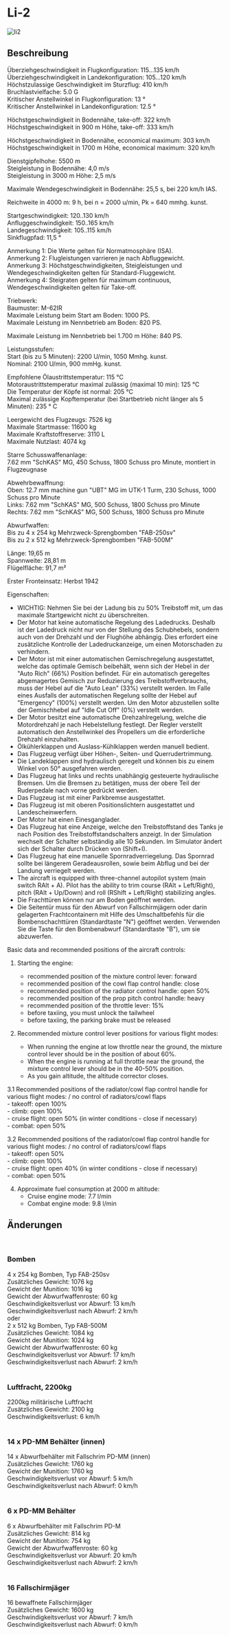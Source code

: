 # Li-2  
  
![li2](../images/li2.png)  
  
## Beschreibung  
  
Überziehgeschwindigkeit in Flugkonfiguration: 115...135 km/h  
Überziehgeschwindigkeit in Landekonfiguration: 105...120 km/h  
Höchstzulassige Geschwindigkeit im Sturzflug: 410 km/h  
Bruchlastvielfache: 5.0 G  
Kritischer Anstellwinkel in Flugkonfiguration: 13 °  
Kritischer Anstellwinkel in Landekonfiguration: 12.5 °  
  
Höchstgeschwindigkeit in Bodennähe, take-off: 322 km/h  
Höchstgeschwindigkeit in 900 m Höhe, take-off: 333 km/h  
  
Höchstgeschwindigkeit in Bodennähe, economical maximum: 303 km/h  
Höchstgeschwindigkeit in 1700 m Höhe, economical maximum: 320 km/h  
  
Dienstgipfelhohe: 5500 m  
Steigleistung in Bodennähe: 4,0 m/s  
Steigleistung in 3000 m Höhe: 2,5 m/s  
  
Maximale Wendegeschwindigkeit in Bodennähe: 25,5 s, bei 220 km/h IAS.  
  
Reichweite in 4000 m: 9 h, bei n = 2000 u/min, Pk = 640 mmhg. kunst.  
  
Startgeschwindigkeit: 120..130 km/h  
Anfluggeschwindigkeit: 150..165 km/h  
Landegeschwindigkeit: 105..115 km/h  
Sinkflugpfad: 11,5 °  
  
Anmerkung 1: Die Werte gelten für Normatmosphäre (ISA).  
Anmerkung 2: Flugleistungen varrieren je nach Abfluggewicht.  
Anmerkung 3: Höchstgeschwindigkeiten, Steigleistungen und Wendegeschwindigkeiten gelten für Standard-Fluggewicht.  
Anmerkung 4: Steigraten gelten für maximum continuous, Wendegeschwindigkeiten gelten für Take-off.  
  
Triebwerk:  
Baumuster: M-62IR  
Maximale Leistung beim Start am Boden: 1000 PS.  
Maximale Leistung im Nennbetrieb am Boden: 820 PS.  
  
Maximale Leistung im Nennbetrieb bei 1.700 m Höhe: 840 PS.  
  
Leistungsstufen:  
Start (bis zu 5 Minuten): 2200 U/min, 1050 Mmhg. kunst.  
Nominal: 2100 U/min, 900 mmHg. kunst.  
  
Empfohlene Ölaustrittstemperatur: 115 °C  
Motoraustrittstemperatur maximal zulässig (maximal 10 min): 125 °C  
Die Temperatur der Köpfe ist normal: 205 °C  
Maximal zulässige Kopftemperatur (bei Startbetrieb nicht länger als 5 Minuten): 235 ° C  
  
Leergewicht des Flugzeugs: 7526 kg  
Maximale Startmasse: 11600 kg  
Maximale Kraftstoffreserve: 3110 L  
Maximale Nutzlast: 4074 kg  
  
Starre Schusswaffenanlage:  
7.62 mm "SchKAS" MG, 450 Schuss, 1800 Schuss pro Minute, montiert in Flugzeugnase  
  
Abwehrbewaffnung:  
Oben: 12.7 mm machine gun "UBT" MG im UTK-1 Turm, 230 Schuss, 1000 Schuss pro Minute  
Links: 7.62 mm "SchKAS" MG, 500 Schuss, 1800 Schuss pro Minute  
Rechts: 7.62 mm "SchKAS" MG, 500 Schuss, 1800 Schuss pro Minute  
  
Abwurfwaffen:  
Bis zu 4 x 254 kg Mehrzweck-Sprengbomben "FAB-250sv"  
Bis zu 2 x 512 kg Mehrzweck-Sprengbomben "FAB-500M"  
  
Länge: 19,65 m  
Spannweite: 28,81 m  
Flügelfläche: 91,7 m²  
  
Erster Fronteinsatz: Herbst 1942  
  
Eigenschaften:  
- WICHTIG: Nehmen Sie bei der Ladung bis zu 50% Treibstoff mit, um das maximale Startgewicht nicht zu überschreiten.  
- Der Motor hat keine automatische Regelung des Ladedrucks. Deshalb ist der Ladedruck nicht nur von der Stellung des Schubhebels, sondern auch von der Drehzahl und der Flughöhe abhängig. Dies erfordert eine zusätzliche Kontrolle der Ladedruckanzeige, um einen Motorschaden zu verhindern.  
- Der Motor ist mit einer automatischen Gemischregelung ausgestattet, welche das optimale Gemisch beibehält, wenn sich der Hebel in der "Auto Rich" (66%) Position befindet. Für ein automatisch geregeltes abgemagertes Gemisch zur Reduzierung des Treibstoffverbrauchs, muss der Hebel auf die "Auto Lean" (33%) verstellt werden. Im Falle eines Ausfalls der automatischen Regelung sollte der Hebel auf "Emergency" (100%) verstellt werden. Um den Motor abzustellen sollte der Gemischhebel auf "Idle Cut Off" (0%) verstellt werden.  
- Der Motor besitzt eine automatische Drehzahlregelung, welche die Motordrehzahl je nach Hebelstellung festlegt. Der Regler verstellt automatisch den Anstellwinkel des Propellers um die erforderliche Drehzahl einzuhalten.  
- Ölkühlerklappen und Auslass-Kühlklappen werden manuell bedient.  
- Das Flugzeug verfügt über Höhen-, Seiten- und Querrudertrimmung.  
- Die Landeklappen sind hydraulisch geregelt und können bis zu einem Winkel von 50° ausgefahren werden.  
- Das Flugzeug hat links und rechts unabhängig gesteuerte hydraulische Bremsen. Um die Bremsen zu betätigen, muss der obere Teil der Ruderpedale nach vorne gedrückt werden.  
- Das Flugzeug ist mit einer Parkbremse ausgestattet.  
- Das Flugzeug ist mit oberen Positionslichtern ausgestattet und Landescheinwerfern.   
- Der Motor hat einen Einesganglader.  
- Das Flugzeug hat eine Anzeige, welche den Treibstoffstand des Tanks je nach Position des Treibstoffstandschalters anzeigt. In der Simulation wechselt der Schalter selbständig alle 10 Sekunden. Im Simulator ändert sich der Schalter durch Drücken von (Shift+I).  
- Das Flugzeug hat eine manuelle Spornradverriegelung. Das Spornrad sollte bei längerem Geradeausrollen, sowie beim Abflug und bei der Landung verriegelt werden.  
- The aircraft is equipped with three-channel autopilot system (main switch RAlt + A). Pilot has the ability to trim course (RAlt + Left/Right), pitch (RAlt + Up/Down) and roll (RShift + Left/Right) stabilizing angles.  
- Die Frachttüren können nur am Boden geöffnet werden.  
- Die Seitentür muss für den Abwurf von Fallschirmjägern oder darin gelagerten Frachtcontainern mit Hilfe des Umschaltbefehls für die Bombenschachttüren (Standardtaste "N") geöffnet werden. Verwenden Sie die Taste für den Bombenabwurf (Standardtaste "B"), um sie abzuwerfen.  
  
Basic data and recommended positions of the aircraft controls:  
1. Starting the engine:  
	- recommended position of the mixture control lever: forward  
	- recommended position of the cowl flap control handle: close  
	- recommended position of the radiator control handle: open 50%  
	- recommended position of the prop pitch control handle: heavy  
	- recommended position of the throttle lever: 15%  
	- before taxiing, you must unlock the tailwheel  
	- before taxiing, the parking brake must be released  
  
2. Recommended mixture control lever positions for various flight modes:  
	- When running the engine at low throttle near the ground, the mixture control lever should be in the position of about 60%.  
	- When the engine is running at full throttle near the ground, the mixture control lever should be in the 40-50% position.  
	- As you gain altitude, the altitude corrector closes.  
  
3.1 Recommended positions of the radiator/cowl flap control handle for various flight modes: / no control of radiators/cowl flaps  
	- takeoff: open 100%  
	- climb: open 100%  
	- cruise flight: open 50% (in winter conditions - close if necessary)  
	- combat: open 50%  
  
3.2 Recommended positions of the radiator/cowl flap control handle for various flight modes: / no control of radiators/cowl flaps  
	- takeoff: open 50%  
	- climb: open 100%  
	- cruise flight: open 40% (in winter conditions - close if necessary)  
	- combat: open 50%  
  
4. Approximate fuel consumption at 2000 m altitude:  
	- Cruise engine mode: 7.7 l/min  
	- Combat engine mode: 9.8 l/min  
  
## Änderungen  
  ﻿
  
### Bomben  
  
4 x 254 kg Bomben, Typ FAB-250sv  
Zusätzliches Gewicht: 1076 kg  
Gewicht der Munition: 1016 kg  
Gewicht der Abwurfwaffenroste: 60 kg  
Geschwindigkeitsverlust vor Abwurf: 13 km/h  
Geschwindigkeitsverlust nach Abwurf: 2 km/h  
oder  
2 x 512 kg Bomben, Typ FAB-500M  
Zusätzliches Gewicht: 1084 kg  
Gewicht der Munition: 1024 kg  
Gewicht der Abwurfwaffenroste: 60 kg  
Geschwindigkeitsverlust vor Abwurf: 17 km/h  
Geschwindigkeitsverlust nach Abwurf: 2 km/h  
  ﻿
  
### Luftfracht, 2200kg  
  
2200kg militärische Luftfracht  
Zusätzliches Gewicht: 2100 kg  
Geschwindigkeitsverlust: 6 km/h  
  ﻿
  
### 14 x PD-MM Behälter (innen)  
  
14 x Abwurfbehälter mit Fallschrim PD-MM (innen)  
Zusätzliches Gewicht: 1760 kg  
Gewicht der Munition: 1760 kg  
Geschwindigkeitsverlust vor Abwurf: 5 km/h  
Geschwindigkeitsverlust nach Abwurf: 0 km/h  
  ﻿
  
### 6 x PD-MM Behälter  
  
6 x Abwurfbehälter mit Fallschrim PD-M  
Zusätzliches Gewicht: 814 kg  
Gewicht der Munition: 754 kg  
Gewicht der Abwurfwaffenroste: 60 kg  
Geschwindigkeitsverlust vor Abwurf: 20 km/h  
Geschwindigkeitsverlust nach Abwurf: 2 km/h  
  ﻿
  
### 16 Fallschirmjäger  
  
16 bewaffnete Fallschirmjäger  
Zusätzliches Gewicht: 1600 kg  
Geschwindigkeitsverlust vor Abwurf: 7 km/h  
Geschwindigkeitsverlust nach Abwurf: 0 km/h  